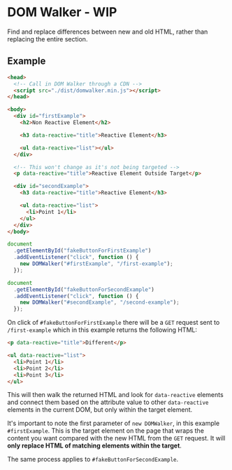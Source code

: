 # DOM Walker - WIP

Find and replace differences between new and old HTML, rather than replacing the entire section.

## Example

```html
<head>
  <!-- Call in DOM Walker through a CDN -->
  <script src="./dist/domwalker.min.js"></script>
</head>

<body>
  <div id="firstExample">
    <h2>Non Reactive Element</h2>

    <h3 data-reactive="title">Reactive Element</h3>

    <ul data-reactive="list"></ul>
  </div>

  <!-- This won't change as it's not being targeted -->
  <p data-reactive="title">Reactive Element Outside Target</p>

  <div id="secondExample">
    <h3 data-reactive="title">Reactive Element</h3>

    <ul data-reactive="list">
      <li>Point 1</li>
    </ul>
  </div>
</body>
```

```js
document
  .getElementById("fakeButtonForFirstExample")
  .addEventListener("click", function () {
    new DOMWalker("#firstExample", "/first-example");
  });

document
  .getElementById("fakeButtonForSecondExample")
  .addEventListener("click", function () {
    new DOMWalker("#secondExample", "/second-example");
  });
```

On click of `#fakeButtonForFirstExample` there will be a `GET` request sent to `/first-example` which in this example returns the following HTML:

```html
<p data-reactive="title">Different</p>

<ul data-reactive="list">
  <li>Point 1</li>
  <li>Point 2</li>
  <li>Point 3</li>
</ul>
```

This will then walk the returned HTML and look for `data-reactive` elements and connect them based on the attribute value to other `data-reactive` elements in the current DOM, but only within the target element.

It's important to note the first parameter of `new DOMWalker`, in this example `#firstExample`. This is the target element on the page that wraps the content you want compared with the new HTML from the `GET` request. It will **only replace HTML of matching elements within the target**.

The same process applies to `#fakeButtonForSecondExample`.
